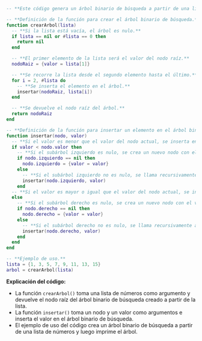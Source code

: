 ```lua
-- **Este código genera un árbol binario de búsqueda a partir de una lista de números.**

-- **Definición de la función para crear el árbol binario de búsqueda.**
function crearArbol(lista)
  -- **Si la lista está vacía, el árbol es nulo.**
  if lista == nil or #lista == 0 then
    return nil
  end

  -- **El primer elemento de la lista será el valor del nodo raíz.**
  nodoRaiz = {valor = lista[1]}

  -- **Se recorre la lista desde el segundo elemento hasta el último.**
  for i = 2, #lista do
    -- **Se inserta el elemento en el árbol.**
    insertar(nodoRaiz, lista[i])
  end

  -- **Se devuelve el nodo raíz del árbol.**
  return nodoRaiz
end

-- **Definición de la función para insertar un elemento en el árbol binario de búsqueda.**
function insertar(nodo, valor)
  -- **Si el valor es menor que el valor del nodo actual, se inserta en el subárbol izquierdo.**
  if valor < nodo.valor then
    -- **Si el subárbol izquierdo es nulo, se crea un nuevo nodo con el valor.**
    if nodo.izquierdo == nil then
      nodo.izquierdo = {valor = valor}
    else
      -- **Si el subárbol izquierdo no es nulo, se llama recursivamente a la función insertar.**
      insertar(nodo.izquierdo, valor)
    end
  -- **Si el valor es mayor o igual que el valor del nodo actual, se inserta en el subárbol derecho.**
  else
    -- **Si el subárbol derecho es nulo, se crea un nuevo nodo con el valor.**
    if nodo.derecho == nil then
      nodo.derecho = {valor = valor}
    else
      -- **Si el subárbol derecho no es nulo, se llama recursivamente a la función insertar.**
      insertar(nodo.derecho, valor)
    end
  end
end

-- **Ejemplo de uso.**
lista = {1, 3, 5, 7, 9, 11, 13, 15}
arbol = crearArbol(lista)
```

**Explicación del código:**

* La función `crearArbol()` toma una lista de números como argumento y devuelve el nodo raíz del árbol binario de búsqueda creado a partir de la lista.
* La función `insertar()` toma un nodo y un valor como argumentos e inserta el valor en el árbol binario de búsqueda.
* El ejemplo de uso del código crea un árbol binario de búsqueda a partir de una lista de números y luego imprime el árbol.